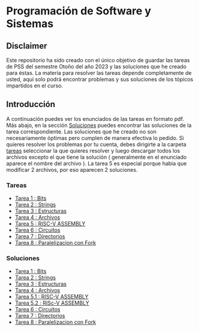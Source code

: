 # Programación de Software y Sistemas
## Disclaimer
Este repositorio ha sido creado con el único objetivo de guardar las tareas de PSS del semestre Otoño del año 2023 y las soluciones que he creado para éstas. La materia para resolver las tareas depende completamente de usted, aquí solo podrá encontrar problemas y sus soluciones de los tópicos impartidos en el curso.
## Introducción
A continuación puedes ver los enunciados de las tareas en formato pdf. Más abajo, en la sección [Soluciones](#soluciones) puedes encontrar las soluciones de la tarea correspondiente. Las soluciones que he creado no son necesariamente óptimas pero cumplen de manera efectiva lo pedido. Si quieres resolver los problemas por tu cuenta, debes dirigirte a la carpeta [tareas](https://github.com/Gon-Code/PSS_2023-1/tree/main/tareas) seleccionar la que quieres resolver y luego descargar todos los archivos excepto el que tiene la solución ( generalmente en el enunciado aparece el nombre del archivo ). La tarea 5 es especial porque habia que modificar 2 archivos, por eso aparecen 2 soluciones.
### Tareas
- [Tarea 1 : Bits](https://github.com/Gon-Code/PSS_2023-1/blob/main/img/Tarea_1_PSS.pdf)
- [Tarea 2 : Strings](https://github.com/Gon-Code/PSS_2023-1/blob/main/img/Tarea_2_PSS.pdf)
- [Tarea 3 : Estructuras](https://github.com/Gon-Code/PSS_2023-1/blob/main/img/Tarea_3_PSS.pdf)
- [Tarea 4 : Archivos](https://github.com/Gon-Code/PSS_2023-1/blob/main/img/Tarea_4_PSS.pdf)
- [Tarea 5 : RISC-V ASSEMBLY](https://github.com/Gon-Code/PSS_2023-1/blob/main/img/Tarea_5_PSS.pdf)
- [Tarea 6 : Circuitos](https://github.com/Gon-Code/PSS_2023-1/blob/main/img/Tarea_6_PSS.pdf)
- [Tarea 7 : Directorios](https://github.com/Gon-Code/PSS_2023-1/blob/main/img/Tarea_7_PSS.pdf)
- [Tarea 8 : Paralelizacion con Fork](https://github.com/Gon-Code/PSS_2023-1/blob/main/img/Tarea_8_PSS.pdf)

### Soluciones
- [Tarea 1 : Bits](https://github.com/Gon-Code/PSS_2023-1/blob/main/tareas/t1/comprimir.c)
- [Tarea 2 : Strings](https://github.com/Gon-Code/PSS_2023-1/blob/main/tareas/t2/reemplazar.c)
- [Tarea 3 : Estructuras](https://github.com/Gon-Code/PSS_2023-1/blob/main/tareas/t3/elim-rango.c)
- [Tarea 4 : Archivos](https://github.com/Gon-Code/PSS_2023-1/blob/main/tareas/t4/consultar.c)
- [Tarea 5.1 : RISC-V ASSEMBLY](https://github.com/Gon-Code/PSS_2023-1/blob/main/tareas/t5/sort-c-rot13.c)
- [Tarea 5.2 : RISc-V ASSEMBLY](https://github.com/Gon-Code/PSS_2023-1/blob/main/tareas/t5/sort-rv-rot13.s) 
- [Tarea 6 : Circuitos](https://github.com/Gon-Code/PSS_2023-1/blob/main/tareas/t6)
- [Tarea 7 : Directorios](https://github.com/Gon-Code/PSS_2023-1/blob/main/tareas/Tarea_7_PSS.pdf)
- [Tarea 8 : Paralelizacion con Fork](https://github.com/Gon-Code/PSS_2023-1/blob/main/tareas/t8/maleta.c)
